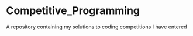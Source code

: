 # Competitive_Programming
A repository containing my solutions to coding competitions I have entered
